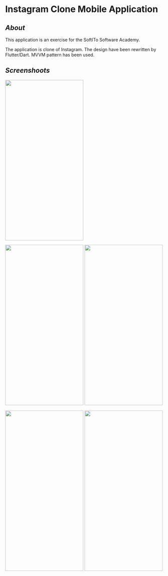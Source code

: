 
# **Instagram Clone Mobile Application**

## _About_

This application is an exercise for the SoftITo Software Academy. 

The application is clone of Instagram. The design have been rewritten by Flutter/Dart. MVVM pattern has been used. 

## _Screenshoots_


<img src="https://user-images.githubusercontent.com/47759665/227717896-286a4475-78cf-4a2b-98ac-06fffe3825ef.png" width="249" height="512">


<img src="https://user-images.githubusercontent.com/47759665/227717943-4a0bf7b5-39f7-4c08-aa3e-d38d0bef3336.png" width="249" height="512"> <img src="https://user-images.githubusercontent.com/47759665/227717959-c74e8525-4626-4e1d-89b4-bc74200ff8a7.png" width="249" height="512">


<img src="https://user-images.githubusercontent.com/47759665/227718108-2690c447-ccd9-4421-936a-30c0e61cbf1b.png" width="249" height="512"> <img src="https://user-images.githubusercontent.com/47759665/227718127-b246a163-9b7b-4f56-b9a3-f0e4e958c55e.png" width="249" height="512"> 
